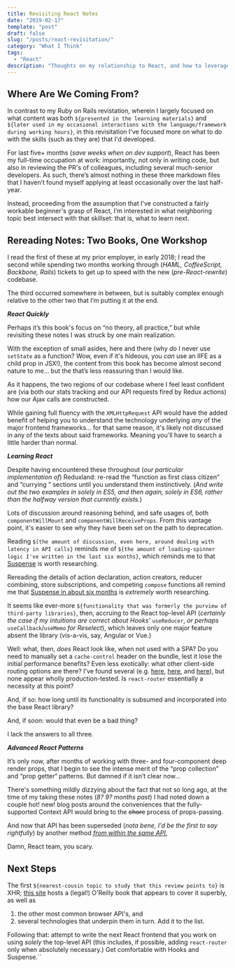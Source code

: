 ```yaml
---
title: Revisiting React Notes
date: "2019-02-17"
template: "post"
draft: false
slug: "/posts/react-revisitation/"
category: "What I Think"
tags:
  - "React"
description: "Thoughts on my relationship to React, and how to leverage that relationship for future learning."
---
```


## Where Are We Coming From?

In contrast to my Ruby on Rails revistation, wherein I largely focused on what content was both `${presented in the learning materials}` and `${later used in my occasional interactions with the language/framework during working hours}`, in this revisitation I've focused more on what to do with the skills (such as they are) that I'd developed. 

For last five+ months (_save weeks when on dev support_), React has been my full-time occupation at work: importantly, not only in writing code, but also in reviewing the PR's of colleagues, including several much-senior developers. As such, there’s almost nothing in these three markdown files that I haven’t found myself applying at least occasionally over the last half-year. 

Instead, proceeding from the assumption that I've constructed a fairly workable beginner's grasp of React, I’m interested in what neighboring topic best intersect with that skillset: that is, what to learn next.

## Rereading Notes: Two Books, One Workshop

I read the first of these at my prior employer, in early 2018; I read the second while spending two months working through (_HAML, CoffeeScript, Backbone, Rails_) tickets to get up to speed with the new (_pre-React-rewrite_) codebase. 

The third occurred somewhere in between, but is suitably complex enough relative to the other two that I’m putting it at the end.

**_React Quickly_** 

Perhaps it’s this book's focus on “no theory, all practice,” but while revisiting these notes I was struck by one main realization.

With the exception of small asides, here and there (why _do_ I never use `setState` as a function? Wow, even if it's hideous, you _can_ use an IIFE as a child prop in JSX!), the content from this book has become almost second nature to me... but the that’s less reassuring than I would like. 

As it happens, the two regions of our codebase where I feel least confident are (via both our stats tracking and our API requests fired by Redux actions) how our Ajax calls are constructed. 

While gaining full fluency with the `XMLHttpRequest` API would have the added benefit of helping you to understand the technology underlying _any_ of the major frontend frameworks... for that same reason, it's likely not discussed in any of the texts about said frameworks. Meaning you'll have to search a little harder than normal.

**_Learning React_** 

Despite having encountered these throughout (_our particular implementation of_) Reduxland: re-read the “function as first class citizen” and “currying ” sections until you understand them instinctively. (_And write out the two examples in solely in ES5, and then again, solely in ES6, rather than the halfway version that currently exists._)

Lots of discussion around reasoning behind, and safe usages of, both `componentWillMount` and `componentWillReceiveProps`. From this vantage point, it's easier to see why they have been set on the path to deprecation.

Reading `$[the amount of discussion, even here, around dealing with latency in API calls}` reminds me of `${the amount of loading-spinner logic I've written in the last six months}`, which reminds me to that [Suspense](https://reactjs.org/docs/react-api.html#reactsuspense) is worth researching.

Rereading the details of action declaration, action creators, reducer combining, store subscriptions, and competing `compose` functions all remind me that [Suspense in about six months](https://reactjs.org/blog/2018/11/27/react-16-roadmap.html#react-16x-mid-2019-the-one-with-suspense-for-data-fetching) is _extremely_ worth researching.

It seems like ever-more `${functionality that was formerly the purview of third-party libraries}`, then, accruing to the  React top-level API (_certainly the case if my intuitions are correct about Hooks'_ `useReducer`, _or perhaps_ `useCallback`/`useMemo` _for Reselect_), which leaves only one major feature absent the library (vis-a-vis, say, Angular or Vue.)

Well: what, then, _does_ React look like, when not used with a SPA? Do you need to manually set a `cache-control` header on the bundle, lest it lose the initial performance benefits? Even less exotically: what other client-side routing options are there? I've found several (e.g. [here](https://medium.freecodecamp.org/you-might-not-need-react-router-38673620f3d), [here](http://jamesknelson.com/routing-with-raw-react/), and [here](https://medium.com/@daveford/react-router-alternative-switch-acd7961f08db)), but none appear wholly production-tested. Is `react-router` essentially a necessity at this point? 

And, if so: how long until its functionality is subsumed and incorporated into the base React library? 

And, if soon: would that even be a bad thing?

I lack the answers to all three. 

**_Advanced React Patterns_** 

It’s only now, after months of working with three- and four-component deep render props, that I begin to see the intense merit of the “prop collection” and “prop getter“ patterns. But damned if it isn’t clear now...

There's something mildly dizzying about the fact that not so long ago, at the time of my taking these notes (_8? 9? months past_) I had noted down a couple hot! new! blog posts around the conveniences that the fully-supported Context API would bring to the ~~chore~~ process of props-passing.

And now that API has been superseded (_nota bene, I'd be the first to say rightfully_) by another method [_from within the same API._](https://frontarm.com/james-k-nelson/usecontext-react-hook/)

Damn, React team, you scary.

## Next Steps

The first `${nearest-cousin topic to study that this review points to}` is XHR; [this site](https://hpbn.co/xmlhttprequest/) hosts a (legal!) O'Reilly book that appears to cover it superbly, as well as 
1. the other most common browser API's, and 
1. several technologies that underpin them in turn. Add it to the list.

Following that: attempt to write the next React frontend that you work on using _solely_ the top-level API (this includes, if possible, adding `react-router` only when absolutely necessary.) Get comfortable with Hooks and Suspense.``
